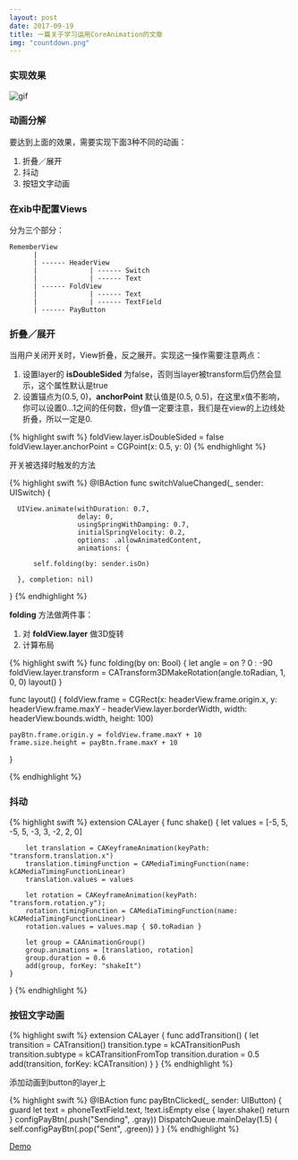 ```yaml
---
layout: post
date: 2017-09-19
title: 一篇关于学习运用CoreAnimation的文章
img: "countdown.png"
---
```


### 实现效果

![gif](http://ogkg37m8j.bkt.clouddn.com/image/gif/countdown.gif)

### 动画分解

要达到上面的效果，需要实现下面3种不同的动画：

1. 折叠／展开
2. 抖动
3. 按钮文字动画

### 在xib中配置Views

分为三个部分：

    RememberView
          |
          | ------ HeaderView
          |             | ------ Switch
          |             | ------ Text
          | ------ FoldView
          |             | ------ Text
          |             | ------ TextField
          | ------ PayButton

### 折叠／展开

当用户关闭开关时，View折叠，反之展开。实现这一操作需要注意两点：
1. 设置layer的 **isDoubleSided** 为false，否则当layer被transform后仍然会显示，这个属性默认是true
2. 设置锚点为(0.5, 0)，**anchorPoint** 默认值是(0.5, 0.5)，在这里x值不影响，你可以设置0...1之间的任何数，但y值一定要注意，我们是在view的上边线处折叠，所以一定是0.

{% highlight swift %}
foldView.layer.isDoubleSided = false
foldView.layer.anchorPoint = CGPoint(x: 0.5, y: 0)
{% endhighlight %}

开关被选择时触发的方法

{% highlight swift %}
  @IBAction func switchValueChanged(_ sender: UISwitch) {

      UIView.animate(withDuration: 0.7,
                     delay: 0,
                     usingSpringWithDamping: 0.7,
                     initialSpringVelocity: 0.2,
                     options: .allowAnimatedContent,
                     animations: {

          self.folding(by: sender.isOn)

      }, completion: nil)
  }
{% endhighlight %}

**folding** 方法做两件事：
1. 对 **foldView.layer** 做3D旋转
2. 计算布局

{% highlight swift %}
func folding(by on: Bool) {
    let angle = on ? 0 : -90
    foldView.layer.transform = CATransform3DMakeRotation(angle.toRadian, 1, 0, 0)
    layout()
}

func layout() {
    foldView.frame = CGRect(x: headerView.frame.origin.x,
                            y: headerView.frame.maxY - headerView.layer.borderWidth,
                            width: headerView.bounds.width,
                            height: 100)

    payBtn.frame.origin.y = foldView.frame.maxY + 10
    frame.size.height = payBtn.frame.maxY + 10
}

{% endhighlight %}

### 抖动

{% highlight swift %}
extension CALayer {
    func shake() {
        let values = [-5, 5, -5, 5, -3, 3, -2, 2, 0]

        let translation = CAKeyframeAnimation(keyPath: "transform.translation.x")
        translation.timingFunction = CAMediaTimingFunction(name: kCAMediaTimingFunctionLinear)
        translation.values = values

        let rotation = CAKeyframeAnimation(keyPath: "transform.rotation.y");
        rotation.timingFunction = CAMediaTimingFunction(name: kCAMediaTimingFunctionLinear)
        rotation.values = values.map { $0.toRadian }

        let group = CAAnimationGroup()
        group.animations = [translation, rotation]
        group.duration = 0.6
        add(group, forKey: "shakeIt")
    }
}
{% endhighlight %}

### 按钮文字动画

{% highlight swift %}
extension CALayer {
    func addTransition() {
        let transition = CATransition()
        transition.type = kCATransitionPush
        transition.subtype = kCATransitionFromTop
        transition.duration = 0.5
        add(transition, forKey: kCATransition)
    }
}
{% endhighlight %}

添加动画到button的layer上

{% highlight swift %}
@IBAction func payBtnClicked(_ sender: UIButton) {
    guard let text = phoneTextField.text, !text.isEmpty else {
        layer.shake()
        return
    }
    configPayBtn(.push("Sending", .gray))
    DispatchQueue.mainDelay(1.5) {
        self.configPayBtn(.pop("Sent", .green))
    }
}
{% endhighlight %}


[Demo](https://github.com/redtwowolf/Demos/tree/master/CoreAnimationDemo)

